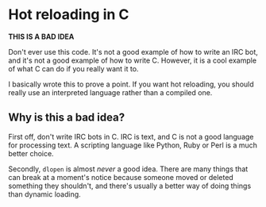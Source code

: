 # Hot reloading in C

**THIS IS A BAD IDEA**

Don't ever use this code. It's not a good example of how to write an IRC
bot, and it's not a good example of how to write C. However, it is a cool
example of what C can do if you really want it to.

I basically wrote this to prove a point. If you want hot reloading, you
should really use an interpreted language rather than a compiled one.

## Why is this a bad idea?

First off, don't write IRC bots in C. IRC is text, and C is not a good
language for processing text. A scripting language like Python, Ruby or
Perl is a much better choice.

Secondly, `dlopen` is almost *never* a good idea. There are many things
that can break at a moment's notice because someone moved or deleted
something they shouldn't, and there's usually a better way of doing things
than dynamic loading.

